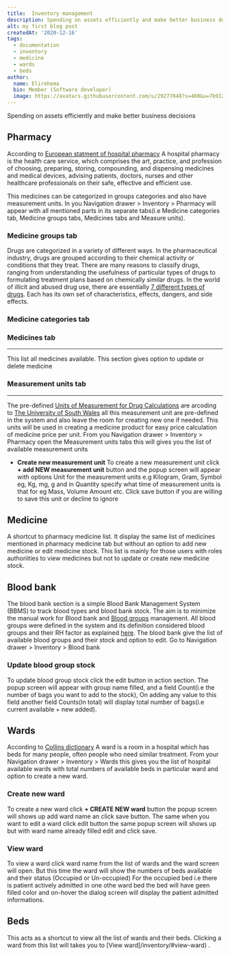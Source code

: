 ```yaml
---
title:  Inventory management
description: Spending on assets efficiently and make better business decisions
alt: my first blog post
createdAt: '2020-12-16'
tags:
  - documentation
  - inventory
  - medicine
  - wards
  - beds
author:
  name: Elirehema
  bio: Member (Software developer)
  image: https://avatars.githubusercontent.com/u/29277048?s=460&u=7b9129df86f037dc4fb021e22ecbf252f308e688&v=4
---
```


Spending on assets efficiently and make better business decisions
## Pharmacy
According to [European statment of hospital pharmacy](https://statements.eahp.eu/about/what-hospital-pharmacy) A hospital pharmacy is the health care service, which comprises the art, practice, and profession of choosing, preparing, storing, compounding, and dispensing medicines and medical devices, advising patients, doctors, nurses and other healthcare professionals on their safe, effective and efficient use.

This medicines can be categorized in groups categories and also have measurement units. In you Navigation drawer > Inventory > Pharmacy will appear with all mentioned parts in its separate tabs(i.e Medicine categories tab, Medicine groups tabs, Medicines tabs and Measure units). <c-image src="pharmacy.png" alt="Pharmacy"></c-image>
### Medicine groups tab
Drugs are categorized in a variety of different ways. In the pharmaceutical industry, drugs are grouped according to their chemical activity or conditions that they treat. There are many reasons to classify drugs, ranging from understanding the usefulness of particular types of drugs to formulating treatment plans based on chemically similar drugs. In the world of illicit and abused drug use, there are essentially [7 different types of drugs](https://luxury.rehabs.com/drug-abuse/classifications/).  Each has its own set of characteristics, effects, dangers, and side effects.


### Medicine categories tab
### Medicines tab
---
This list all medicines available. This section gives option to update or delete medicine  <c-image src="medicines_tab.png" alt="Medicines"></c-image>

### Measurement units tab
---
The pre-defined [Units of Measurement for Drug Calculations](https://studyskills.southwales.ac.uk/maths/mathematics-learning-resources/maths-topic-locator-numbers/units-measurement-drug-calculations/) are arcoding to [The University of South Wales](https://studyskills.southwales.ac.uk/) all this measurement unit are pre-defined in the system and also leave the room for creating new one if needed. This units will be used in creating a medicine product for easy price calculation of medicine price per unit. From you Navigation drawer > Inventory > Pharmacy open the Measurement units tabs this will gives you the list of available measurement units <c-image src="units.png" alt="Medicines measurement units"></c-image>
-  **Create new measurement unit**
To create a new measurement unit click <strong class="button">+ add NEW measurement unit</strong> button and the popup screen will appear with options Unit for the measurement units e.g Kilogram, Gram, Symbol eg, Kg, mg, g and in Quantity specify what time of measurement units is that for eg Mass, Volume Amount etc.  <c-image src="add_measure_unit.png" alt="Add new Medicines measurement units"></c-image>  Click save button if you are willing to save this unit or decline to ignore
## Medicine 
A shortcut to pharmacy medicine list. It display the same list of medicines mentioned in pharmacy medicine tab but without an option to add new medicine or edit medicine stock. This list is mainly for those users with roles authoriities to view medicines but not to update or create new medicine stock. <c-image src="medicines.png" alt="Medicines"></c-image>

## Blood bank
The blood bank section is a simple Blood Bank Management System (BBMS) to track blood types and blood bank stock. The aim is to minimize the manual work for Blood bank and  [Blood groups](https://www.nhs.uk/conditions/blood-groups/) management. All blood groups were defined in the system and its definition considered blood groups and their RH factor as explained [here](https://www.nhs.uk/conditions/blood-groups/).  The blood bank give the list of available blood groups and their stock and option to edit.  Go to Navigation drawer > Inventory > Blood bank <c-image src="blood_bank.png" alt="Blood bank list"></c-image>
### Update blood group stock
To update blood group stock click the edit button <icon icon="pencil"></icon>  in action section. The popup screen will appear with group name filled, and a field Count(i.e the number of bags you want to add to the stock), On adding any value to this field another field Counts(In total) will display total number of bags(i.e current available + new added).  <c-image src="update_blood_bank.png" alt="Update Blood bank list"></c-image>
## Wards 
According to [Collins dictionary](https://www.collinsdictionary.com/dictionary/english/hospital-ward) A ward is a room in a hospital which has beds for many people, often people who need similar treatment. From your Navigation drawer > Inventory > Wards this gives you the list of hospital available wards with total numbers of available beds in particular ward and option to create a new ward. <c-image src="wards_list.png" alt="Wards list"></c-image> 
### Create new ward 
To create a new ward click <strong class="button">+ CREATE NEW ward</strong>  button the popup screen will shows up <c-image src="create_ward.png" alt="Wards list"></c-image> add ward name an click save button. The same when you want to edit a ward click edit button the same popup screen will shows up but with ward name already filled edit and click save.
### View ward 
To view a ward click ward name from the list of wards and the ward screen will open. But this time the ward will show the numbers of beds available and their status (Occupied or Un-occupied) <c-image src="view_ward.png" alt="View ward"></c-image> For the occupied bed i.e there is patient actively admitted in one othe ward bed the bed will have geen filled color  and on-hover the dialog screen will display the patient admitted informations. <c-image src="view_occupied_bed.png" alt="Wards list"></c-image>
## Beds
This acts as a shortcut to view all the list of wards and their beds. Clicking a ward from this list will takes you to [View ward]/inventory/#view-ward) . <c-image src="beds.png" alt="Beds list"></c-image>
